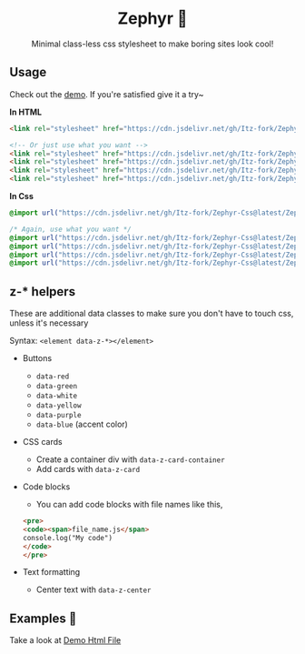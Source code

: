 <h1 align="center">Zephyr 🎐</h1>

<p align="center">
  Minimal class-less css stylesheet to make boring sites look cool!
</p>


## Usage
Check out the [demo](https://itz-fork.github.io/Zephyr). If you're satisfied give it a try~


**In HTML**
```html
<link rel="stylesheet" href="https://cdn.jsdelivr.net/gh/Itz-fork/Zephyr-Css@latest/Zephyr/Zephyr.all.css">

<!-- Or just use what you want -->
<link rel="stylesheet" href="https://cdn.jsdelivr.net/gh/Itz-fork/Zephyr-Css@latest/Zephyr/styles/buttons.css">
<link rel="stylesheet" href="https://cdn.jsdelivr.net/gh/Itz-fork/Zephyr-Css@latest/Zephyr/styles/card.css">
<link rel="stylesheet" href="https://cdn.jsdelivr.net/gh/Itz-fork/Zephyr-Css@latest/Zephyr/styles/text.css">
<link rel="stylesheet" href="https://cdn.jsdelivr.net/gh/Itz-fork/Zephyr-Css@latest/Zephyr/styles/form.css">
```

**In Css**
```css
@import url("https://cdn.jsdelivr.net/gh/Itz-fork/Zephyr-Css@latest/Zephyr/Zephyr.all.css");

/* Again, use what you want */
@import url("https://cdn.jsdelivr.net/gh/Itz-fork/Zephyr-Css@latest/Zephyr/styles/buttons.css");
@import url("https://cdn.jsdelivr.net/gh/Itz-fork/Zephyr-Css@latest/Zephyr/styles/card.css");
@import url("https://cdn.jsdelivr.net/gh/Itz-fork/Zephyr-Css@latest/Zephyr/styles/text.css");
@import url("https://cdn.jsdelivr.net/gh/Itz-fork/Zephyr-Css@latest/Zephyr/styles/form.css");
```

## z-* helpers
These are additional data classes to make sure you don't have to touch css, unless it's necessary

Syntax: `<element data-z-*></element>`

- Buttons
  - `data-red`
  - `data-green`
  - `data-white`
  - `data-yellow`
  - `data-purple`
  - `data-blue` (accent color)

- CSS cards
  - Create a container div with `data-z-card-container`
  - Add cards with `data-z-card`

- Code blocks
  - You can add code blocks with file names like this,
  ```html
  <pre>
  <code><span>file_name.js</span>
  console.log("My code")
  </code>
  </pre>
  ```

- Text formatting
  - Center text with `data-z-center`

## Examples 👷
Take a look at [Demo Html File](https://github.com/Itz-fork/Zephyr-Css/blob/main/index.html)
